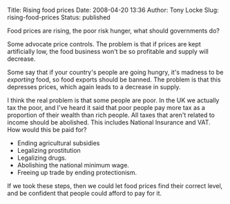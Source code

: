 Title: Rising food prices
Date: 2008-04-20 13:36
Author: Tony Locke
Slug: rising-food-prices
Status: published

Food prices are rising, the poor risk hunger, what should governments do?  
  
Some advocate price controls. The problem is that if prices are kept artificially low, the food business won't be so profitable and supply will decrease.  
  
Some say that if your country's people are going hungry, it's madness to be *exporting* food, so food exports should be banned. The problem is that this depresses prices, which again leads to a decrease in supply.  
  
I think the real problem is that some people are poor. In the UK we actually tax the poor, and I've heard it said that poor people pay more tax as a proportion of their wealth than rich people. All taxes that aren't related to income should be abolished. This includes National Insurance and VAT. How would this be paid for?  

-   Ending agricultural subsidies
-   Legalizing prostitution
-   Legalizing drugs.
-   Abolishing the national minimum wage.
-   Freeing up trade by ending protectionism.

If we took these steps, then we could let food prices find their correct level, and be confident that people could afford to pay for it.
